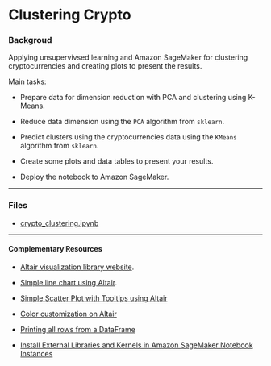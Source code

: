 # Clustering Crypto

### Backgroud

Applying unsupervivsed learning and Amazon SageMaker for clustering cryptocurrencies and creating plots to present the results.

Main tasks:

* Prepare data for dimension reduction with PCA and clustering using K-Means.

* Reduce data dimension using the `PCA` algorithm from `sklearn`.

* Predict clusters using the cryptocurrencies data using the `KMeans` algorithm from `sklearn`.

* Create some plots and data tables to present your results.

* Deploy the notebook to Amazon SageMaker.

---

### Files

* [crypto_clustering.ipynb](crypto_clustering.ipynb)

---

#### Complementary Resources

* [Altair visualization library website](https://altair-viz.github.io/).

* [Simple line chart using Altair](https://altair-viz.github.io/gallery/simple_line_chart.html).

* [Simple Scatter Plot with Tooltips using Altair](https://altair-viz.github.io/gallery/scatter_tooltips.html)

* [Color customization on Altair](https://github.com/altair-viz/altair/issues/921#issuecomment-395416682)

* [Printing all rows from a DataFrame](https://stackoverflow.com/a/30691921/4325668)

* [Install External Libraries and Kernels in Amazon SageMaker Notebook Instances](https://docs.aws.amazon.com/sagemaker/latest/dg/nbi-add-external.html)



